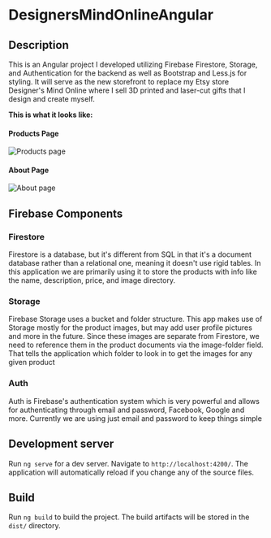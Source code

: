 # DesignersMindOnlineAngular

## Description
This is an Angular project I developed utilizing Firebase Firestore, Storage, and Authentication for the backend as well as Bootstrap and Less.js for styling. It will serve as the new storefront to replace my Etsy store Designer's Mind Online where I sell 3D printed and laser-cut gifts that I design and create myself.

**This is what it looks like:**
#### Products Page
![Products page](.src/assets/dmo-quartz-products.png)

#### About Page
![About page](.src/assets/dmo-quartz-about.png)

## Firebase Components

### Firestore
Firestore is a database, but it's different from SQL in that it's a document database rather than a relational one, meaning it doesn't use rigid tables. In this application we are primarily using it to store the products with info like the name, description, price, and image directory.

### Storage
Firebase Storage uses a bucket and folder structure. This app makes use of Storage mostly for the product images, but may add user profile pictures and more in the future. Since these images are separate from Firestore, we need to reference them in the product documents via the image-folder field. That tells the application which folder to look in to get the images for any given product

### Auth
Auth is Firebase's authentication system which is very powerful and allows for authenticating through email and password, Facebook, Google and more. Currently we are using just email and password to keep things simple

## Development server
Run `ng serve` for a dev server. Navigate to `http://localhost:4200/`. The application will automatically reload if you change any of the source files.

## Build
Run `ng build` to build the project. The build artifacts will be stored in the `dist/` directory.
